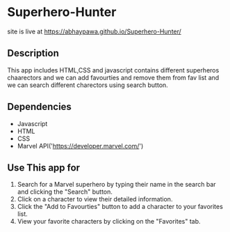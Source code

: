 # Superhero-Hunter
 site is live at https://abhaypawa.github.io/Superhero-Hunter/
## Description
This app includes HTML,CSS and javascript contains different superheros chaarectors and we can add favourties and remove them from fav list
and we can search different charectors using search button.
## Dependencies
- Javascript
- HTML
- CSS
- Marvel API('https://developer.marvel.com/')
## Use This app for
1) Search for a Marvel superhero by typing their name in the search bar and clicking the "Search" button.
2) Click on a character to view their detailed information.
3) Click the "Add to Favourties" button to add a character to your favorites list.
4) View your favorite characters by clicking on the "Favorites" tab.


